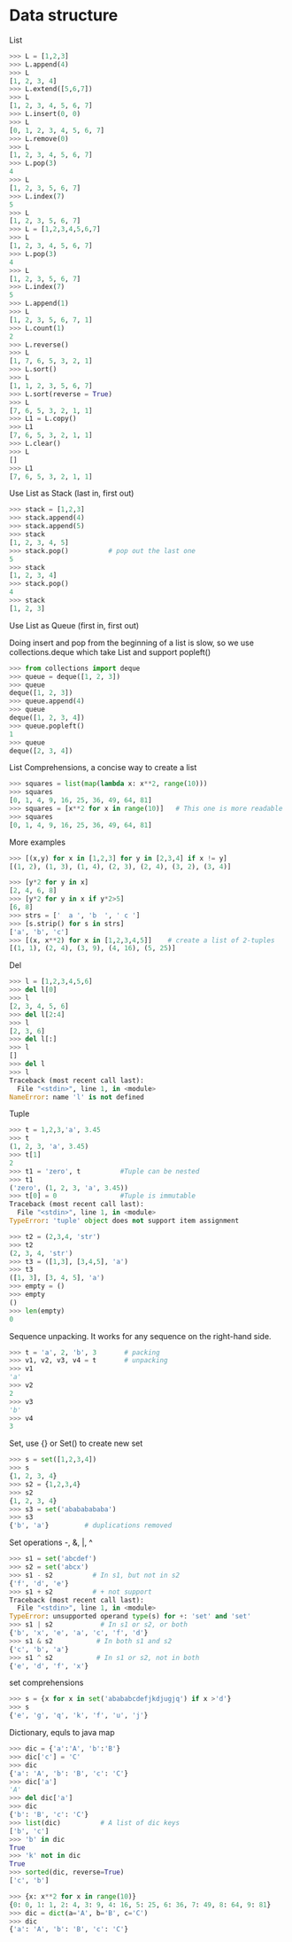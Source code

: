 # Data structure

List
```python
>>> L = [1,2,3]
>>> L.append(4)
>>> L
[1, 2, 3, 4]
>>> L.extend([5,6,7])
>>> L
[1, 2, 3, 4, 5, 6, 7]
>>> L.insert(0, 0)
>>> L
[0, 1, 2, 3, 4, 5, 6, 7]
>>> L.remove(0)
>>> L
[1, 2, 3, 4, 5, 6, 7]
>>> L.pop(3)
4
>>> L
[1, 2, 3, 5, 6, 7]
>>> L.index(7)
5
>>> L
[1, 2, 3, 5, 6, 7]
>>> L = [1,2,3,4,5,6,7]
>>> L
[1, 2, 3, 4, 5, 6, 7]
>>> L.pop(3)
4
>>> L
[1, 2, 3, 5, 6, 7]
>>> L.index(7)
5
>>> L.append(1)
>>> L
[1, 2, 3, 5, 6, 7, 1]
>>> L.count(1)
2
>>> L.reverse()
>>> L
[1, 7, 6, 5, 3, 2, 1]
>>> L.sort()
>>> L
[1, 1, 2, 3, 5, 6, 7]
>>> L.sort(reverse = True)
>>> L
[7, 6, 5, 3, 2, 1, 1]
>>> L1 = L.copy()
>>> L1
[7, 6, 5, 3, 2, 1, 1]
>>> L.clear()
>>> L
[]
>>> L1
[7, 6, 5, 3, 2, 1, 1]

```


Use List as Stack (last in, first out)

```python
>>> stack = [1,2,3]
>>> stack.append(4)
>>> stack.append(5)
>>> stack
[1, 2, 3, 4, 5]
>>> stack.pop()          # pop out the last one 
5
>>> stack
[1, 2, 3, 4]
>>> stack.pop()
4
>>> stack
[1, 2, 3]
```

Use List as Queue (first in, first out)

Doing insert and pop from the beginning of a list is slow, so we use collections.deque which take List and support popleft()
```python
>>> from collections import deque
>>> queue = deque([1, 2, 3])
>>> queue
deque([1, 2, 3])
>>> queue.append(4)
>>> queue
deque([1, 2, 3, 4])
>>> queue.popleft()
1
>>> queue
deque([2, 3, 4])
```

List Comprehensions, a concise way to create a list
```python
>>> squares = list(map(lambda x: x**2, range(10)))
>>> squares
[0, 1, 4, 9, 16, 25, 36, 49, 64, 81]
>>> squares = [x**2 for x in range(10)]   # This one is more readable
>>> squares
[0, 1, 4, 9, 16, 25, 36, 49, 64, 81]
```

More examples
```python
>>> [(x,y) for x in [1,2,3] for y in [2,3,4] if x != y]
[(1, 2), (1, 3), (1, 4), (2, 3), (2, 4), (3, 2), (3, 4)]

>>> [y*2 for y in x]
[2, 4, 6, 8]
>>> [y*2 for y in x if y*2>5]
[6, 8]
>>> strs = ['  a ', 'b  ', ' c ']
>>> [s.strip() for s in strs]
['a', 'b', 'c']
>>> [(x, x**2) for x in [1,2,3,4,5]]    # create a list of 2-tuples
[(1, 1), (2, 4), (3, 9), (4, 16), (5, 25)]
```


Del 
```python
>>> l = [1,2,3,4,5,6]
>>> del l[0]
>>> l
[2, 3, 4, 5, 6]
>>> del l[2:4]
>>> l
[2, 3, 6]
>>> del l[:]
>>> l
[]
>>> del l
>>> l
Traceback (most recent call last):
  File "<stdin>", line 1, in <module>
NameError: name 'l' is not defined
```


Tuple
```python
>>> t = 1,2,3,'a', 3.45
>>> t
(1, 2, 3, 'a', 3.45)
>>> t[1]
2
>>> t1 = 'zero', t          #Tuple can be nested
>>> t1
('zero', (1, 2, 3, 'a', 3.45))
>>> t[0] = 0                #Tuple is immutable
Traceback (most recent call last):
  File "<stdin>", line 1, in <module>
TypeError: 'tuple' object does not support item assignment
```

```python
>>> t2 = (2,3,4, 'str')
>>> t2
(2, 3, 4, 'str')
>>> t3 = ([1,3], [3,4,5], 'a')
>>> t3
([1, 3], [3, 4, 5], 'a')
>>> empty = ()
>>> empty
()
>>> len(empty)
0
```

Sequence unpacking. It works for any sequence on the right-hand side. 
```python
>>> t = 'a', 2, 'b', 3       # packing
>>> v1, v2, v3, v4 = t       # unpacking
>>> v1
'a'
>>> v2
2
>>> v3
'b'
>>> v4
3
```

Set, use {} or Set() to create new set
```python
>>> s = set([1,2,3,4])
>>> s
{1, 2, 3, 4}
>>> s2 = {1,2,3,4}
>>> s2
{1, 2, 3, 4}
>>> s3 = set('abababababa')
>>> s3
{'b', 'a'}         # duplications removed
```

Set operations -, &, |, ^
```python
>>> s1 = set('abcdef')
>>> s2 = set('abcx')
>>> s1 - s2          # In s1, but not in s2
{'f', 'd', 'e'}
>>> s1 + s2          # + not support
Traceback (most recent call last):
  File "<stdin>", line 1, in <module>
TypeError: unsupported operand type(s) for +: 'set' and 'set'
>>> s1 | s2            # In s1 or s2, or both
{'b', 'x', 'e', 'a', 'c', 'f', 'd'}
>>> s1 & s2           # In both s1 and s2
{'c', 'b', 'a'}
>>> s1 ^ s2           # In s1 or s2, not in both
{'e', 'd', 'f', 'x'}
```

set comprehensions
```python
>>> s = {x for x in set('abababcdefjkdjugjq') if x >'d'}
>>> s
{'e', 'g', 'q', 'k', 'f', 'u', 'j'}
```

Dictionary, equls to java map
```python
>>> dic = {'a':'A', 'b':'B'}
>>> dic['c'] = 'C'
>>> dic
{'a': 'A', 'b': 'B', 'c': 'C'}
>>> dic['a']
'A'
>>> del dic['a']
>>> dic
{'b': 'B', 'c': 'C'}
>>> list(dic)          # A list of dic keys
['b', 'c']
>>> 'b' in dic
True
>>> 'k' not in dic
True
>>> sorted(dic, reverse=True)
['c', 'b']
```

```python
>>> {x: x**2 for x in range(10)}
{0: 0, 1: 1, 2: 4, 3: 9, 4: 16, 5: 25, 6: 36, 7: 49, 8: 64, 9: 81}
>>> dic = dict(a='A', b='B', c='C')
>>> dic
{'a': 'A', 'b': 'B', 'c': 'C'}
```
